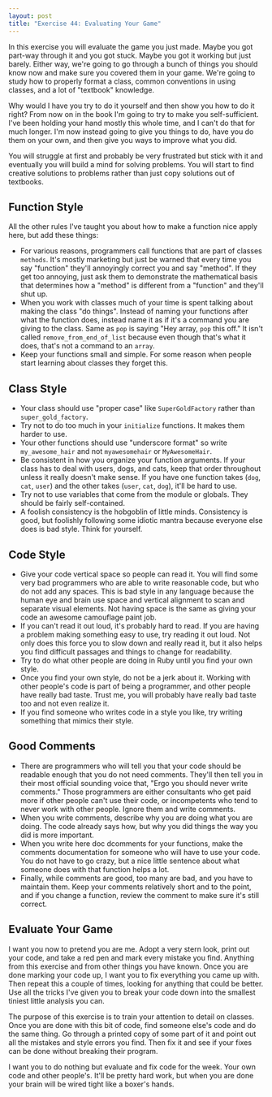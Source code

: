 ```yaml
---
layout: post
title: "Exercise 44: Evaluating Your Game"
---
```


In this exercise you will evaluate the game you just made. Maybe you got part-way through it and you got stuck. Maybe you got it working but just barely. Either way, we're going to go through a bunch of things you should know now and make sure you covered them in your game. We're going to study how to properly format a class, common conventions in using classes, and a lot of "textbook" knowledge.

Why would I have you try to do it yourself and then show you how to do it right? From now on in the book I'm going to try to make you self-sufficient. I've been holding your hand mostly this whole time, and I can't do that for much longer. I'm now instead going to give you things to do, have you do them on your own, and then give you ways to improve what you did.

You will struggle at first and probably be very frustrated but stick with it and eventually you will build a mind for solving problems. You will start to find creative solutions to problems rather than just copy solutions out of textbooks.

## Function Style
All the other rules I've taught you about how to make a function nice apply here, but add these things:

* For various reasons, programmers call functions that are part of classes `methods`. It's mostly marketing but just be warned that every time you say "function" they'll annoyingly correct you and say "method". If they get too annoying, just ask them to demonstrate the mathematical basis that determines how a "method" is different from a "function" and they'll shut up.
* When you work with classes much of your time is spent talking about making the class "do things". Instead of naming your functions after what the function does, instead name it as if it's a command you are giving to the class. Same as `pop` is saying "Hey array, `pop` this off." It isn't called `remove_from_end_of_list` because even though that's what it does, that's not a command to an `array`.
* Keep your functions small and simple. For some reason when people start learning about classes they forget this.

## Class Style
* Your class should use "proper case" like `SuperGoldFactory` rather than `super_gold_factory`.
* Try not to do too much in your `initialize` functions. It makes them harder to use.
* Your other functions should use "underscore format" so write `my_awesome_hair` and not `myawesomehair` or `MyAwesomeHair`.
* Be consistent in how you organize your function arguments. If your class has to deal with users, dogs, and cats, keep that order throughout unless it really doesn't make sense. If you have one function takes (`dog`, `cat`, `user`) and the other takes (`user`, `cat`, `dog`), it'll be hard to use.
* Try not to use variables that come from the module or globals. They should be fairly self-contained.
* A foolish consistency is the hobgoblin of little minds. Consistency is good, but foolishly following some idiotic mantra because everyone else does is bad style. Think for yourself.

## Code Style
* Give your code vertical space so people can read it. You will find some very bad programmers who are able to write reasonable code, but who do not add any spaces. This is bad style in any language because the human eye and brain use space and vertical alignment to scan and separate visual elements. Not having space is the same as giving your code an awesome camouflage paint job.
* If you can't read it out loud, it's probably hard to read. If you are having a problem making something easy to use, try reading it out loud. Not only does this force you to slow down and really read it, but it also helps you find difficult passages and things to change for readability.
* Try to do what other people are doing in Ruby until you find your own style.
* Once you find your own style, do not be a jerk about it. Working with other people's code is part of being a programmer, and other people have really bad taste. Trust me, you will probably have really bad taste too and not even realize it.
* If you find someone who writes code in a style you like, try writing something that mimics their style.

## Good Comments
* There are programmers who will tell you that your code should be readable enough that you do not need comments.  They'll then tell you in their most official sounding voice that, "Ergo you should never write comments." Those programmers are either consultants who get paid more if other people can't use their code, or incompetents who tend to never work with other people. Ignore them and write comments.
* When you write comments, describe why you are doing what you are doing. The code already says how, but why you did things the way you did is more important.
* When you write here doc dcomments for your functions, make the comments documentation for someone who will have to use your code. You do not have to go crazy, but a nice little sentence about what someone does with that function helps a lot.
* Finally, while comments are good, too many are bad, and you have to maintain them. Keep your comments relatively short and to the point, and if you change a function, review the comment to make sure it's still correct.

## Evaluate Your Game
I want you now to pretend you are me. Adopt a very stern look, print out your code, and take a red pen and mark every mistake you find. Anything from this exercise and from other things you have known. Once you are done marking your code up, I want you to fix everything you came up with. Then repeat this a couple of times, looking for anything that could be better. Use all the tricks I've given you to break your code down into the smallest tiniest little analysis you can.

The purpose of this exercise is to train your attention to detail on classes. Once you are done with this bit of code, find someone else's code and do the same thing. Go through a printed copy of some part of it and point out all the mistakes and style errors you find. Then fix it and see if your fixes can be done without breaking their program.

I want you to do nothing but evaluate and fix code for the week. Your own code and other people's. It'll be pretty hard work, but when you are done your brain will be wired tight like a boxer's hands.
